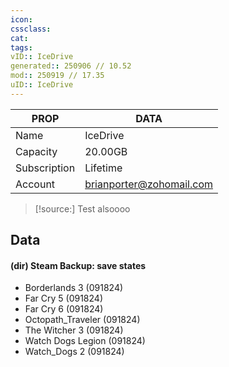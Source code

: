 ```yaml
---
icon:
cssclass:
cat:
tags:
vID:: IceDrive
generated:: 250906 // 10.52
mod:: 250919 // 17.35
uID:: IceDrive
---
```


| PROP         | DATA                     |
| ------------ | ------------------------ |
| Name         | IceDrive                 |
| Capacity     | 20.00GB                  |
| Subscription | Lifetime                 |
| Account      | brianporter@zohomail.com |
>[!source:] Test
> alsoooo
> 

## Data

#### (dir) Steam Backup: save states

-  Borderlands 3 (091824)
-  Far Cry 5 (091824)
-  Far Cry 6 (091824)
-  Octopath_Traveler (091824)
-  The Witcher 3 (091824)
-  Watch Dogs Legion (091824)
-  Watch_Dogs 2 (091824)
